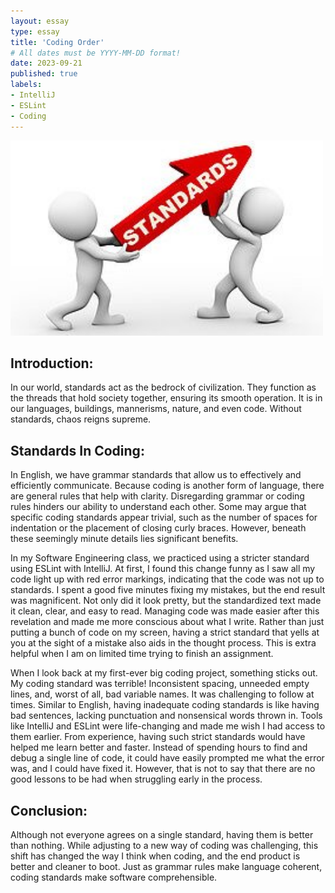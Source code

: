 ```yaml
---
layout: essay
type: essay
title: 'Coding Order'
# All dates must be YYYY-MM-DD format!
date: 2023-09-21
published: true
labels:
- IntelliJ
- ESLint
- Coding
---
```


<img width="500px" class="rounded float-start pe-4" src="../img/coding-order/standards.jpg" alt="Two people lifting up an arrow saying 'standards'">

## Introduction:
In our world, standards act as the bedrock of civilization. They function as the threads that hold society together, ensuring its smooth operation. It is in our languages, buildings, mannerisms, nature, and even code. Without standards, chaos reigns supreme.

## Standards In Coding:
In English, we have grammar standards that allow us to effectively and efficiently communicate. Because coding is another form of language, there are general rules that help with clarity. Disregarding grammar or coding rules hinders our ability to understand each other. Some may argue that specific coding standards appear trivial, such as the number of spaces for indentation or the placement of closing curly braces. However, beneath these seemingly minute details lies significant benefits.

In my Software Engineering class, we practiced using a stricter standard using ESLint with IntelliJ. At first, I found this change funny as I saw all my code light up with red error markings, indicating that the code was not up to standards. I spent a good five minutes fixing my mistakes, but the end result was magnificent. Not only did it look pretty, but the standardized text made it clean, clear, and easy to read. Managing code was made easier after this revelation and made me more conscious about what I write. Rather than just putting a bunch of code on my screen, having a strict standard that yells at you at the sight of a mistake also aids in the thought process. This is extra helpful when I am on limited time trying to finish an assignment.

When I look back at my first-ever big coding project, something sticks out. My coding standard was terrible! Inconsistent spacing, unneeded empty lines, and, worst of all, bad variable names. It was challenging to follow at times. Similar to English, having inadequate coding standards is like having bad sentences, lacking punctuation and nonsensical words thrown in. Tools like IntelliJ and ESLint were life-changing and made me wish I had access to them earlier. From experience, having such strict standards would have helped me learn better and faster. Instead of spending hours to find and debug a single line of code, it could have easily prompted me what the error was, and I could have fixed it. However, that is not to say that there are no good lessons to be had when struggling early in the process.

## Conclusion:
Although not everyone agrees on a single standard, having them is better than nothing. While adjusting to a new way of coding was challenging, this shift has changed the way I think when coding, and the end product is better and cleaner to boot. Just as grammar rules make language coherent, coding standards make software comprehensible.
